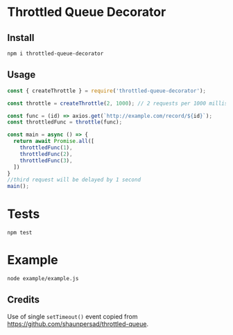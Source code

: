 # Throttled Queue Decorator

## Install
`npm i throttled-queue-decorator`

## Usage

```javascript
const { createThrottle } = require('throttled-queue-decorator');

const throttle = createThrottle(2, 1000); // 2 requests per 1000 milliseconds

const func = (id) => axios.get(`http://example.com/record/${id}`);
const throttledFunc = throttle(func);

const main = async () => {
  return await Promise.all([
    throttledFunc(1),
    throttledFunc(2),
    throttledFunc(3),
  ])
}
//third request will be delayed by 1 second
main();
```

# Tests

`npm test`

# Example

`node example/example.js`

## Credits

Use of single `setTimeout()` event copied from https://github.com/shaunpersad/throttled-queue.




